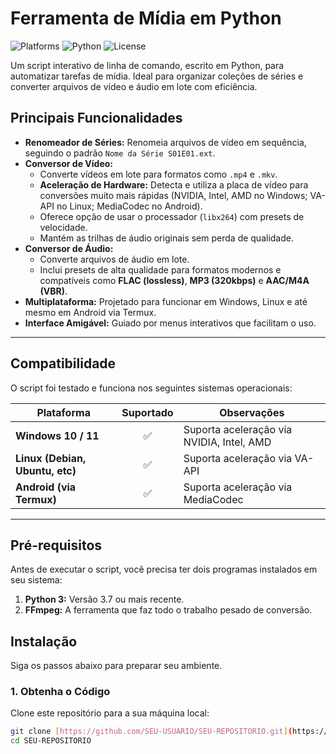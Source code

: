 # Ferramenta de Mídia em Python

![Platforms](https://img.shields.io/badge/Platforms-Windows%20%7C%20Linux%20%7C%20Android-brightgreen.svg)
![Python](https://img.shields.io/badge/Python-3.7+-blue.svg)
![License](https://img.shields.io/badge/License-MIT-yellow.svg)

Um script interativo de linha de comando, escrito em Python, para automatizar tarefas de mídia. Ideal para organizar coleções de séries e converter arquivos de vídeo e áudio em lote com eficiência.

## Principais Funcionalidades

-   **Renomeador de Séries:** Renomeia arquivos de vídeo em sequência, seguindo o padrão `Nome da Série S01E01.ext`.
-   **Conversor de Vídeo:**
    -   Converte vídeos em lote para formatos como `.mp4` e `.mkv`.
    -   **Aceleração de Hardware:** Detecta e utiliza a placa de vídeo para conversões muito mais rápidas (NVIDIA, Intel, AMD no Windows; VA-API no Linux; MediaCodec no Android).
    -   Oferece opção de usar o processador (`libx264`) com presets de velocidade.
    -   Mantém as trilhas de áudio originais sem perda de qualidade.
-   **Conversor de Áudio:**
    -   Converte arquivos de áudio em lote.
    -   Inclui presets de alta qualidade para formatos modernos e compatíveis como **FLAC (lossless)**, **MP3 (320kbps)** e **AAC/M4A (VBR)**.
-   **Multiplataforma:** Projetado para funcionar em Windows, Linux e até mesmo em Android via Termux.
-   **Interface Amigável:** Guiado por menus interativos que facilitam o uso.

---

## Compatibilidade

O script foi testado e funciona nos seguintes sistemas operacionais:

| Plataforma                     | Suportado | Observações                               |
| ------------------------------ | :-------: | ----------------------------------------- |
| **Windows 10 / 11** |     ✅     | Suporta aceleração via NVIDIA, Intel, AMD |
| **Linux (Debian, Ubuntu, etc)**|     ✅     | Suporta aceleração via VA-API             |
| **Android (via Termux)** |     ✅     | Suporta aceleração via MediaCodec         |

---

## Pré-requisitos

Antes de executar o script, você precisa ter dois programas instalados em seu sistema:

1.  **Python 3:** Versão 3.7 ou mais recente.
2.  **FFmpeg:** A ferramenta que faz todo o trabalho pesado de conversão.

## Instalação

Siga os passos abaixo para preparar seu ambiente.

### 1. Obtenha o Código
Clone este repositório para a sua máquina local:
```bash
git clone [https://github.com/SEU-USUARIO/SEU-REPOSITORIO.git](https://github.com/SEU-USUARIO/SEU-REPOSITORIO.git)
cd SEU-REPOSITORIO
